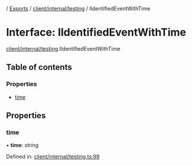 [](../README.md) / [Exports](../modules.md) / [client/internal/testing](../modules/client_internal_testing.md) / IIdentifiedEventWithTime

# Interface: IIdentifiedEventWithTime

[client/internal/testing](../modules/client_internal_testing.md).IIdentifiedEventWithTime

## Table of contents

### Properties

- [time](client_internal_testing.iidentifiedeventwithtime.md#time)

## Properties

### time

• **time**: *string*

Defined in: [client/internal/testing.ts:99](https://github.com/onzag/itemize/blob/0569bdf2/client/internal/testing.ts#L99)
